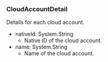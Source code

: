 ### CloudAccountDetail
Details for each cloud account.

- nativeId: System.String
  - Native ID of the cloud account.
- name: System.String
  - Name of the cloud account.

